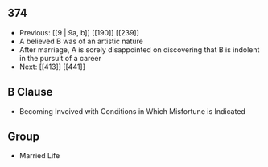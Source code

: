 ## 374
- Previous: [[9 | 9a, b]] [[190]] [[239]] 
- A believed B was of an artistic nature
- After marriage, A is sorely disappointed on discovering that B is indolent in the pursuit of a career
- Next: [[413]] [[441]] 

## B Clause
- Becoming Invoived with Conditions in Which Misfortune is Indicated

## Group
- Married Life

